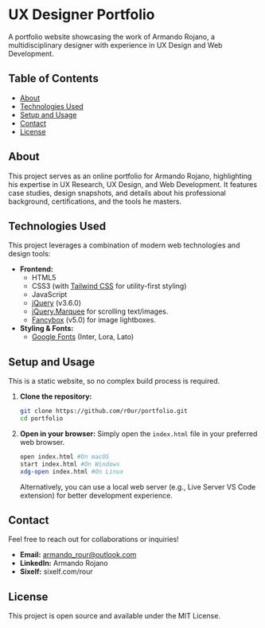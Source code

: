 # UX Designer Portfolio

A portfolio website showcasing the work of Armando Rojano, a multidisciplinary designer with experience in UX Design and Web Development.

## Table of Contents

- [About](#about)
- [Technologies Used](#technologies-used)
- [Setup and Usage](#setup-and-usage)
- [Contact](#contact)
- [License](#license)

## About

This project serves as an online portfolio for Armando Rojano, highlighting his expertise in UX Research, UX Design, and Web Development. It features case studies, design snapshots, and details about his professional background, certifications, and the tools he masters.

## Technologies Used

This project leverages a combination of modern web technologies and design tools:

- **Frontend:**
  - HTML5
  - CSS3 (with [Tailwind CSS](https://tailwindcss.com/) for utility-first styling)
  - JavaScript
  - [jQuery](https://jquery.com/) (v3.6.0)
  - [jQuery.Marquee](https://github.com/aamirafridi/jQuery.Marquee) for scrolling text/images.
  - [Fancybox](https://fancyapps.com/fancybox/v5/) (v5.0) for image lightboxes.
- **Styling & Fonts:**
  - [Google Fonts](https://fonts.google.com/) (Inter, Lora, Lato)

## Setup and Usage

This is a static website, so no complex build process is required.

1.  **Clone the repository:**

    ```bash
    git clone https://github.com/r0ur/portfolio.git
    cd portfolio
    ```

2.  **Open in your browser:**
    Simply open the `index.html` file in your preferred web browser.
    ```bash
    open index.html #On macOS
    start index.html #On Windows
    xdg-open index.html #On Linux
    ```
    Alternatively, you can use a local web server (e.g., Live Server VS Code extension) for better development experience.

## Contact

Feel free to reach out for collaborations or inquiries!

- **Email:** armando_rour@outlook.com
- **LinkedIn:** Armando Rojano
- **Sixelf:** sixelf.com/rour

## License

This project is open source and available under the MIT License.
